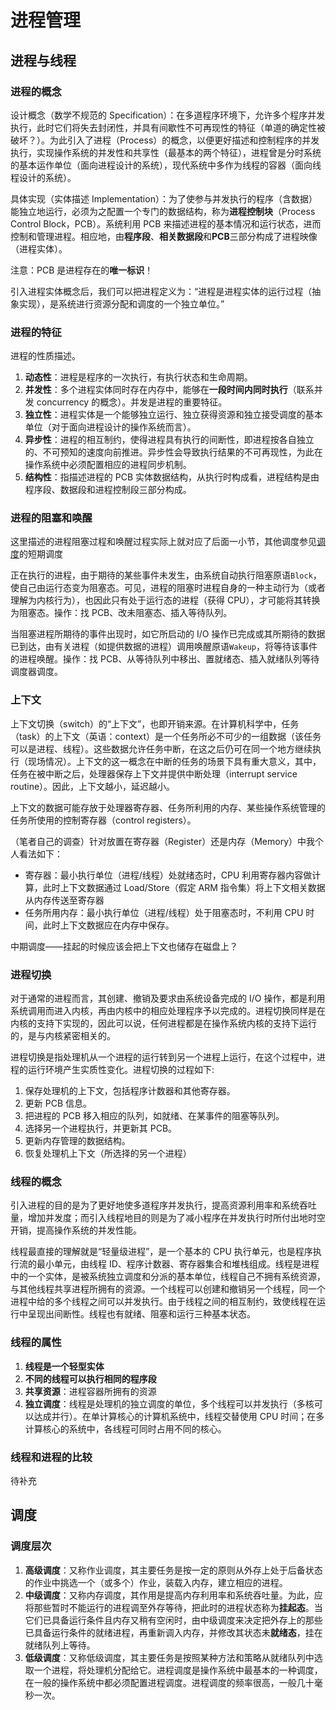 # 进程管理

## 进程与线程

### 进程的概念

设计概念（数学不规范的 Specification）：在多道程序环境下，允许多个程序并发执行，此时它们将失去封闭性，并具有间歇性不可再现性的特征（单道的确定性被破坏？）。为此引入了进程（Process）的概念，以便更好描述和控制程序的并发执行，实现操作系统的并发性和共享性（最基本的两个特征），进程曾是分时系统的基本运作单位（面向进程设计的系统），现代系统中多作为线程的容器（面向线程设计的系统）。

具体实现（实体描述 Implementation）：为了使参与并发执行的程序（含数据）能独立地运行，必须为之配置一个专门的数据结构，称为**进程控制块**（Process Control Block，PCB）。系统利用 PCB 来描述进程的基本情况和运行状态，进而控制和管理进程。相应地，由**程序段**、**相关数据段**和**PCB**三部分构成了进程映像（进程实体）。

注意：PCB 是进程存在的**唯一标识**！

引入进程实体概念后，我们可以把进程定义为：“进程是进程实体的运行过程（抽象实现），是系统进行资源分配和调度的一个独立单位。”

### 进程的特征

进程的性质描述。

1. **动态性**：进程是程序的一次执行，有执行状态和生命周期。
2. **并发性**：多个进程实体同时存在内存中，能够在**一段时间内同时执行**（联系并发 concurrency 的概念）。并发是进程的重要特征。
3. **独立性**：进程实体是一个能够独立运行、独立获得资源和独立接受调度的基本单位（对于面向进程设计的操作系统而言）。
4. **异步性**：进程的相互制约，使得进程具有执行的间断性，即进程按各自独立的、不可预知的速度向前推进。异步性会导致执行结果的不可再现性，为此在操作系统中必须配置相应的进程同步机制。
5. **结构性**：指描述进程的 PCB 实体数据结构，从执行时构成看，进程结构是由程序段、数据段和进程控制段三部分构成。

### 进程的阻塞和唤醒

这里描述的进程阻塞过程和唤醒过程实际上就对应了后面一小节，其他调度参见[调度](#调度)的短期调度

正在执行的进程，由于期待的某些事件未发生，由系统自动执行阻塞原语`Block`，使自己由运行态变为阻塞态。可见，进程的阻塞时进程自身的一种主动行为（或者理解为内核行为），也因此只有处于运行态的进程（获得 CPU），才可能将其转换为阻塞态。操作：找 PCB、改未阻塞态、插入等待队列。

当阻塞进程所期待的事件出现时，如它所启动的 I/O 操作已完成或其所期待的数据已到达，由有关进程（如提供数据的进程）调用唤醒原语`Wakeup`，将等待该事件的进程唤醒。操作：找 PCB、从等待队列中移出、置就绪态、插入就绪队列等待调度器调度。

### 上下文

上下文切换（switch）的“上下文”，也即开销来源。在计算机科学中，任务（task）的上下文（英语：context）是一个任务所必不可少的一组数据（该任务可以是进程、线程）。这些数据允许任务中断，在这之后仍可在同一个地方继续执行（现场情况）。上下文的这一概念在中断的任务的场景下具有重大意义，其中，任务在被中断之后，处理器保存上下文并提供中断处理（interrupt service routine）。因此，上下文越小，延迟越小。

上下文的数据可能存放于处理器寄存器、任务所利用的内存、某些操作系统管理的任务所使用的控制寄存器（control registers）。

（笔者自己的调查）针对放置在寄存器（Register）还是内存（Memory）中我个人看法如下：

- 寄存器：最小执行单位（进程/线程）处就绪态时，CPU 利用寄存器内容做计算，此时上下文数据通过 Load/Store（假定 ARM 指令集）将上下文相关数据从内存传送至寄存器
- 任务所用内存：最小执行单位（进程/线程）处于阻塞态时，不利用 CPU 时间，此时上下文数据应在内存中保存。

中期调度——挂起的时候应该会把上下文也储存在磁盘上？

### 进程切换

对于通常的进程而言，其创建、撤销及要求由系统设备完成的 I/O 操作，都是利用系统调用而进入内核，再由内核中的相应处理程序予以完成的。进程切换同样是在内核的支持下实现的，因此可以说，任何进程都是在操作系统内核的支持下运行的，是与内核紧密相关的。

进程切换是指处理机从一个进程的运行转到另一个进程上运行，在这个过程中，进程的运行环境产生实质性变化。进程切换的过程如下:

1. 保存处理机的上下文，包括程序计数器和其他寄存器。
2. 更新 PCB 信息。
3. 把进程的 PCB 移入相应的队列，如就绪、在某事件的阻塞等队列。
4. 选择另一个进程执行，并更新其 PCB。
5. 更新内存管理的数据结构。
6. 恢复处理机上下文（所选择的另一个进程）

### 线程的概念

引入进程的目的是为了更好地使多道程序并发执行，提高资源利用率和系统吞吐量，增加并发度；而引入线程地目的则是为了减小程序在并发执行时所付出地时空开销，提高操作系统的并发性能。

线程最直接的理解就是“轻量级进程”，是一个基本的 CPU 执行单元，也是程序执行流的最小单元，由线程 ID、程序计数器、寄存器集合和堆栈组成。线程是进程中的一个实体，是被系统独立调度和分派的基本单位，线程自己不拥有系统资源，与其他线程共享进程所拥有的资源。一个线程可以创建和撤销另一个线程，同一个进程中给的多个线程之间可以并发执行。由于线程之间的相互制约，致使线程在运行中呈现出间断性。线程也有就绪、阻塞和运行三种基本状态。

### 线程的属性

1. **线程是一个轻型实体**
2. **不同的线程可以执行相同的程序段**
3. **共享资源**：进程容器所拥有的资源
4. **独立调度**：线程是处理机的独立调度的单位，多个线程可以并发执行（多核可以达成并行）。在单计算核心的计算机系统中，线程交替使用 CPU 时间；在多计算核心的系统中，各线程可同时占用不同的核心。

### 线程和进程的比较

<!-- TODO -->

待补充

## 调度

### 调度层次

1. **高级调度**：又称作业调度，其主要任务是按一定的原则从外存上处于后备状态的作业中挑选一个（或多个）作业，装载入内存，建立相应的进程。
2. **中级调度**：又称内存调度，其作用是提高内存利用率和系统吞吐量。为此，应将那些暂时不能运行的进程调至外存等待，把此时的进程状态称为**挂起态**。当它们已具备运行条件且内存又稍有空闲时，由中级调度来决定把外存上的那些已具备运行条件的就绪进程，再重新调入内存，并修改其状态未**就绪态**，挂在就绪队列上等待。
3. **低级调度**：又称低级调度，其主要任务是按照某种方法和策略从就绪队列中选取一个进程，将处理机分配给它。进程调度是操作系统中最基本的一种调度，在一般的操作系统中都必须配置进程调度。进程调度的频率很高，一般几十毫秒一次。
